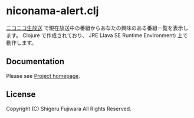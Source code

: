 # niconama-alert.clj

[ニコニコ生放送](http://live.nicovideo.jp/) で現在放送中の番組からあなたの興味のある番組一覧を表示します。
Clojure で作成されており、 JRE (Java SE Runtime Environment) 上で動作します。

## Documentation

Please see [Project homepage](http://sgr.github.io/niconama-alert/).

## License

Copyright (C) Shigeru Fujiwara All Rights Reserved.


